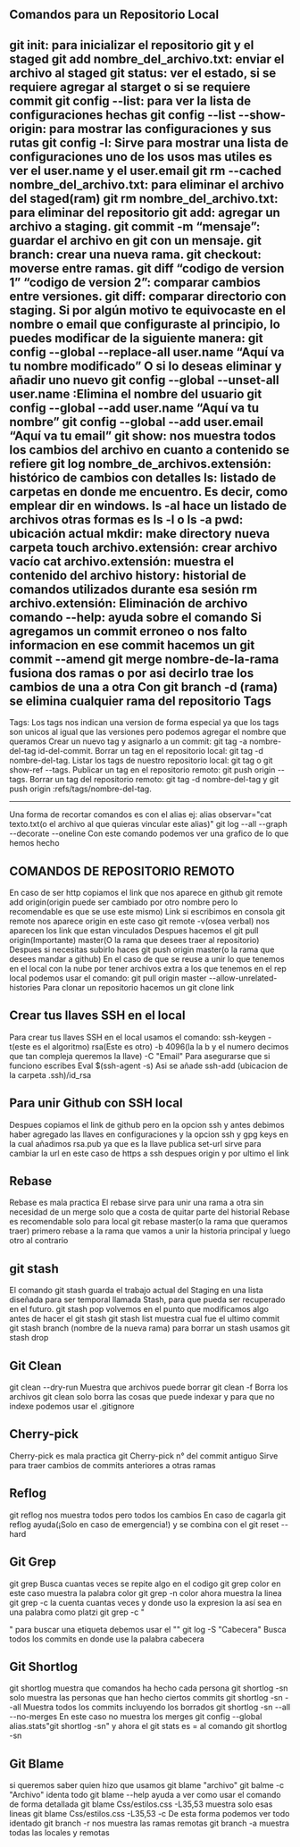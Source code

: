 Comandos para un Repositorio Local
----------------------------
git init: para inicializar el repositorio git y el staged
git add nombre_del_archivo.txt: enviar el archivo al staged
git status: ver el estado, si se requiere agregar al starget o si se requiere commit
git config --list: para ver la lista de configuraciones hechas
git config --list --show-origin: para mostrar las configuraciones y sus rutas
git config -l: Sirve para mostrar una lista de configuraciones uno de los usos mas utiles es ver el user.name y el user.email
git rm --cached nombre_del_archivo.txt: para eliminar el archivo del staged(ram)
git rm nombre_del_archivo.txt: para eliminar del repositorio
git add: agregar un archivo a staging.
git commit -m “mensaje”: guardar el archivo en git con un mensaje.
git branch: crear una nueva rama.
git checkout: moverse entre ramas.
git diff “codigo de version 1” “codigo de version 2”: comparar cambios entre versiones.
git diff: comparar directorio con staging.
Si por algún motivo te equivocaste en el nombre o email que configuraste al principio, lo puedes modificar de la siguiente manera:
git config --global --replace-all user.name “Aquí va tu nombre modificado”
O si lo deseas eliminar y añadir uno nuevo
git config --global --unset-all user.name :Elimina el nombre del usuario
git config --global --add user.name “Aquí va tu nombre”
git config --global --add user.email “Aquí va tu email”
git show: nos muestra todos los cambios del archivo en cuanto a contenido se refiere
git log nombre_de_archivos.extensión: histórico de cambios con detalles
ls: listado de carpetas en donde me encuentro. Es decir, como emplear dir en windows.
ls -al hace un listado de archivos otras formas es ls -l o ls -a
pwd: ubicación actual
mkdir: make directory nueva carpeta
touch archivo.extensión: crear archivo vacío
cat archivo.extensión: muestra el contenido del archivo
history: historial de comandos utilizados durante esa sesión
rm archivo.extensión: Eliminación de archivo
comando --help: ayuda sobre el comando
Si agregamos un commit erroneo o nos falto informacion en ese commit hacemos un git commit --amend
git merge nombre-de-la-rama fusiona dos ramas o por asi decirlo trae los cambios de una a otra
Con git branch -d (rama) se elimina cualquier rama del repositorio
Tags
------------------------------------------------------
Tags: Los tags nos indican una version de forma especial ya que los tags son unicos al igual que las versiones pero podemos agregar el nombre que queramos
Crear un nuevo tag y asignarlo a un commit: git tag -a nombre-del-tag id-del-commit.
Borrar un tag en el repositorio local: git tag -d nombre-del-tag.
Listar los tags de nuestro repositorio local: git tag o git show-ref --tags.
Publicar un tag en el repositorio remoto: git push origin --tags.
Borrar un tag del repositorio remoto: git tag -d nombre-del-tag y git push origin :refs/tags/nombre-del-tag.

------------------------------
Una forma de recortar comandos es con el alias ej: alias observar="cat texto.txt(o el archivo al que quieras vincular este alias)"
git log --all --graph --decorate --oneline Con este comando podemos ver una grafico de lo que hemos hecho

COMANDOS DE REPOSITORIO REMOTO
----------------------------------------------

En caso de ser http copiamos el link que nos aparece en github
git remote add origin(origin puede ser cambiado por otro nombre pero lo recomendable es que se use este mismo) Link
si escribimos en consola git remote nos aparece origin en este caso
git remote -v(osea verbal) nos aparecen los link que estan vinculados
Despues hacemos el git pull origin(Importante) master(O la rama que desees traer al repositorio)
Despues si necesitas subirlo haces git push origin master(o la rama que desees mandar a github)
En el caso de que se reuse a unir lo que tenemos en el local con la nube por tener archivos extra a los que tenemos en el rep local podemos usar el comando: git pull origin master --allow-unrelated-histories
Para clonar un repositorio hacemos un git clone link

Crear tus llaves SSH en el local
-----------------------------------------------------------
Para crear tus llaves SSH en el local usamos el comando:
ssh-keygen -t(este es el algoritmo) rsa(Este es otro) -b 4096(la la b y el numero decimos que tan compleja queremos la llave) -C "Email"
Para asegurarse que si funciono escribes Eval $(ssh-agent -s)
Asi se añade ssh-add (ubicacion de la carpeta .ssh)/id_rsa

Para unir Github con SSH local
-------------------
Despues copiamos el link de github pero en la opcion ssh
y antes debimos haber agregado las llaves en configuraciones y la opcion ssh y gpg keys en la cual añadimos rsa.pub ya que es la llave publica
set-url sirve para cambiar la url en este caso de https a ssh despues origin y por ultimo el link

Rebase
------------------------------
Rebase es mala practica
El rebase sirve para unir una rama a otra sin necesidad de un merge solo que a costa de quitar parte del historial
Rebase es recomendable solo para local
git rebase master(o la rama que queramos traer)
primero rebase a la rama que vamos a unir la historia principal y luego otro al contrario

git stash
--------------------------
El comando git stash guarda el trabajo actual del Staging en una lista diseñada para ser temporal llamada Stash, para que pueda ser recuperado en el futuro.
git stash pop volvemos en el punto que modificamos algo antes de hacer el git stash
git stash list muestra cual fue el ultimo commit
git stash branch (nombre de la nueva rama)
para borrar un stash usamos git stash drop

Git Clean
----------------------------
git clean --dry-run Muestra que archivos puede borrar
git clean -f Borra los archivos
git clean solo borra las cosas que puede indexar y para que no indexe podemos usar el .gitignore

Cherry-pick
------------------------------
Cherry-pick es mala practica
git Cherry-pick n° del commit antiguo
Sirve para traer cambios de commits anteriores a otras ramas

Reflog
---------------------------
git reflog nos muestra todos pero todos los cambios
En caso de cagarla git reflog ayuda(¡Solo en caso de emergencia!) y se combina con el git reset --hard

Git Grep
-----------------------------
git grep Busca cuantas veces se repite algo en el codigo
git grep color en este caso muestra la palabra color
git grep -n color ahora muestra la linea
git grep -c la cuenta cuantas veces y donde uso la expresion la así sea en una palabra como platzi
git grep -c "<p>" para buscar una etiqueta debemos usar el ""
git log -S "Cabecera" Busca todos los commits en donde use la palabra cabecera

Git Shortlog
------------------------------
git shortlog muestra que comandos ha hecho cada persona
git shortlog -sn solo muestra las personas que han hecho ciertos commits
git shortlog -sn --all Muestra todos los commits incluyendo los borrados
git shortlog -sn --all --no-merges En este caso no muestra los merges
git config --global alias.stats"git shortlog -sn"
y ahora el git stats es = al comando git shortlog -sn

Git Blame
----------------------------------------
si queremos saber quien hizo que usamos git blame "archivo"
git balme -c "Archivo" identa todo
git blame --help ayuda a ver como usar el comando de forma detallada
git blame Css/estilos.css -L35,53 muestra solo esas lineas
git blame Css/estilos.css -L35,53 -c De esta forma podemos ver todo identado
git branch -r nos muestra las ramas remotas
git branch -a muestra todas las locales y remotas



